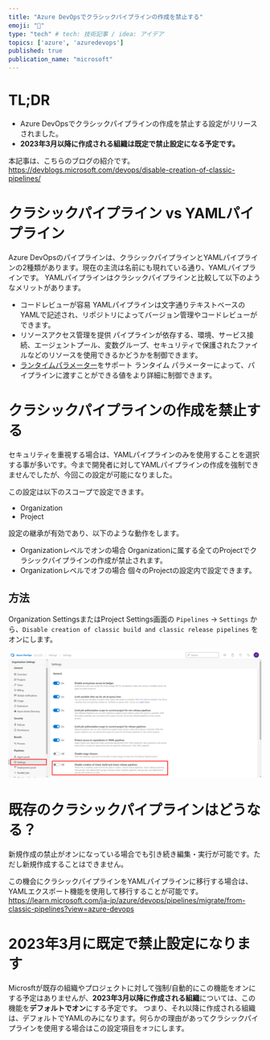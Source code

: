 ```yaml
---
title: "Azure DevOpsでクラシックパイプラインの作成を禁止する"
emoji: "🚫"
type: "tech" # tech: 技術記事 / idea: アイデア
topics: ['azure', 'azuredevops']
published: true
publication_name: "microsoft"
---
```



# TL;DR
- Azure DevOpsでクラシックパイプラインの作成を禁止する設定がリリースされました。
- **2023年3月以降に作成される組織は既定で禁止設定になる予定です。**

本記事は、こちらのブログの紹介です。
https://devblogs.microsoft.com/devops/disable-creation-of-classic-pipelines/

# クラシックパイプライン vs YAMLパイプライン
Azure DevOpsのパイプラインは、クラシックパイプラインとYAMLパイプラインの2種類があります。現在の主流は名前にも現れている通り、YAMLパイプラインです。
YAMLパイプラインはクラシックパイプラインと比較して以下のようなメリットがあります。
- コードレビューが容易
    YAMLパイプラインは文字通りテキストベースのYAMLで記述され、リポジトリによってバージョン管理やコードレビューができます。
- リソースアクセス管理を提供
    パイプラインが依存する、環境、サービス接続、エージェントプール、変数グループ、セキュリティで保護されたファイルなどのリソースを使用できるかどうかを制御できます。
- [ランタイムパラメーター](https://learn.microsoft.com/ja-jp/azure/devops/pipelines/process/runtime-parameters?view=azure-devops&tabs=script)をサポート
    ランタイム パラメーターによって、パイプラインに渡すことができる値をより詳細に制御できます。

# クラシックパイプラインの作成を禁止する
セキュリティを重視する場合は、YAMLパイプラインのみを使用することを選択する事が多いです。今まで開発者に対してYAMLパイプラインの作成を強制できませんでしたが、今回この設定が可能になりました。

この設定は以下のスコープで設定できます。
- Organization
- Project

設定の継承が有効であり、以下のような動作をします。
- Organizationレベルでオンの場合
    Organizationに属する全てのProjectでクラシックパイプラインの作成が禁止されます。
- Organizationレベルでオフの場合
    個々のProjectの設定内で設定できます。

## 方法
Organization SettingsまたはProject Settings画面の `Pipelines` → `Settings` から、`Disable creation of classic build and classic release pipelines` をオンにします。

![](/images/azure-devops-disable-creation-of-classic-pipelines/1.png)



# 既存のクラシックパイプラインはどうなる？
新規作成の禁止がオンになっている場合でも引き続き編集・実行が可能です。ただし新規作成することはできません。

この機会にクラシックパイプラインをYAMLパイプラインに移行する場合は、YAMLエクスポート機能を使用して移行することが可能です。
https://learn.microsoft.com/ja-jp/azure/devops/pipelines/migrate/from-classic-pipelines?view=azure-devops

# 2023年3月に既定で禁止設定になります
Microsftが既存の組織やプロジェクトに対して強制/自動的にこの機能をオンにする予定はありませんが、**2023年3月以降に作成される組織**については、この機能を**デフォルトでオン**にする予定です。
つまり、それ以降に作成される組織は、デフォルトでYAMLのみになります。何らかの理由があってクラシックパイプラインを使用する場合はこの設定項目を`オフ`にします。